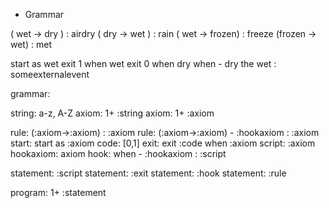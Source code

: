 
- Grammar 

( wet -> dry ) : airdry
( dry -> wet ) : rain
( wet -> frozen) : freeze
(frozen -> wet) : met

start as wet
exit 1 when wet
exit 0 when dry
when - dry the wet : someexternalevent


grammar:

string: a-z, A-Z
axiom: 1+ :string
axiom: 1+ :axiom

rule: (:axiom->:axiom) : :axiom
rule: (:axiom->:axiom) - :hookaxiom : :axiom
start: start as :axiom
code: [0,1]
exit: exit :code when :axiom
script: :axiom
hookaxiom: axiom
hook: when - :hookaxiom : :script

statement: :script
statement: :exit
statement: :hook
statement: :rule

program: 1+ :statement